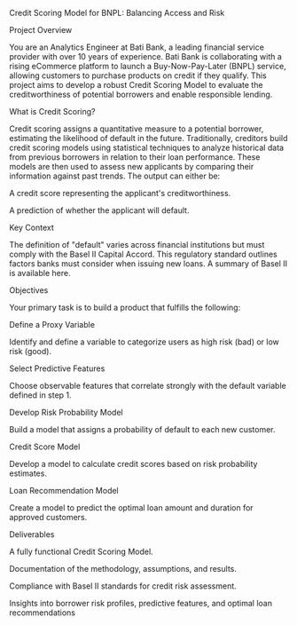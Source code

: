Credit Scoring Model for BNPL: Balancing Access and Risk

Project Overview

You are an Analytics Engineer at Bati Bank, a leading financial service provider with over 10 years of experience. Bati Bank is collaborating with a rising eCommerce platform to launch a Buy-Now-Pay-Later (BNPL) service, allowing customers to purchase products on credit if they qualify. This project aims to develop a robust Credit Scoring Model to evaluate the creditworthiness of potential borrowers and enable responsible lending.

What is Credit Scoring?

Credit scoring assigns a quantitative measure to a potential borrower, estimating the likelihood of default in the future. Traditionally, creditors build credit scoring models using statistical techniques to analyze historical data from previous borrowers in relation to their loan performance. These models are then used to assess new applicants by comparing their information against past trends. The output can either be:

A credit score representing the applicant's creditworthiness.

A prediction of whether the applicant will default.

Key Context

The definition of "default" varies across financial institutions but must comply with the Basel II Capital Accord. This regulatory standard outlines factors banks must consider when issuing new loans. A summary of Basel II is available here.

Objectives

Your primary task is to build a product that fulfills the following:

Define a Proxy Variable

Identify and define a variable to categorize users as high risk (bad) or low risk (good).

Select Predictive Features

Choose observable features that correlate strongly with the default variable defined in step 1.

Develop Risk Probability Model

Build a model that assigns a probability of default to each new customer.

Credit Score Model

Develop a model to calculate credit scores based on risk probability estimates.

Loan Recommendation Model

Create a model to predict the optimal loan amount and duration for approved customers.

Deliverables

A fully functional Credit Scoring Model.

Documentation of the methodology, assumptions, and results.

Compliance with Basel II standards for credit risk assessment.

Insights into borrower risk profiles, predictive features, and optimal loan recommendations